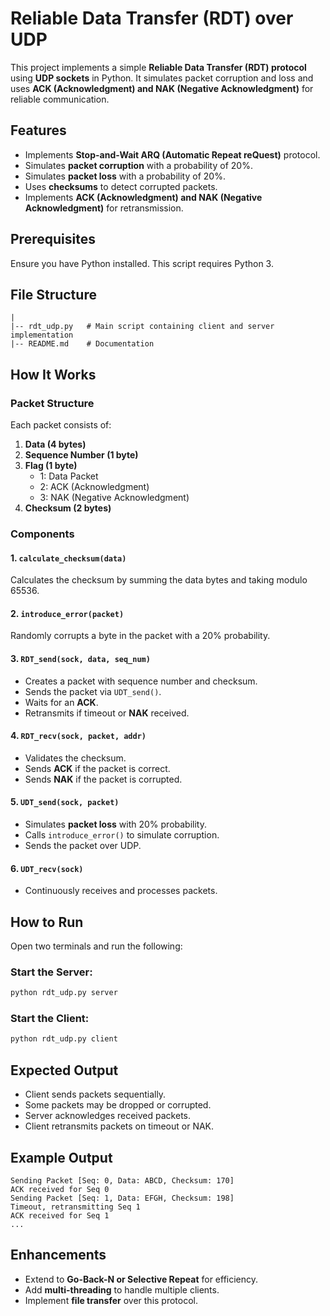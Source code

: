 # Reliable Data Transfer (RDT) over UDP

This project implements a simple **Reliable Data Transfer (RDT) protocol** using **UDP sockets** in Python. It simulates packet corruption and loss and uses **ACK (Acknowledgment) and NAK (Negative Acknowledgment)** for reliable communication.

## Features
- Implements **Stop-and-Wait ARQ (Automatic Repeat reQuest)** protocol.
- Simulates **packet corruption** with a probability of 20%.
- Simulates **packet loss** with a probability of 20%.
- Uses **checksums** to detect corrupted packets.
- Implements **ACK (Acknowledgment) and NAK (Negative Acknowledgment)** for retransmission.

## Prerequisites
Ensure you have Python installed. This script requires Python 3.

## File Structure
```
|
|-- rdt_udp.py   # Main script containing client and server implementation
|-- README.md    # Documentation
```

## How It Works
### Packet Structure
Each packet consists of:
1. **Data (4 bytes)**
2. **Sequence Number (1 byte)**
3. **Flag (1 byte)**
   - 1: Data Packet
   - 2: ACK (Acknowledgment)
   - 3: NAK (Negative Acknowledgment)
4. **Checksum (2 bytes)**

### Components
#### 1. `calculate_checksum(data)`
Calculates the checksum by summing the data bytes and taking modulo 65536.

#### 2. `introduce_error(packet)`
Randomly corrupts a byte in the packet with a 20% probability.

#### 3. `RDT_send(sock, data, seq_num)`
- Creates a packet with sequence number and checksum.
- Sends the packet via `UDT_send()`.
- Waits for an **ACK**.
- Retransmits if timeout or **NAK** received.

#### 4. `RDT_recv(sock, packet, addr)`
- Validates the checksum.
- Sends **ACK** if the packet is correct.
- Sends **NAK** if the packet is corrupted.

#### 5. `UDT_send(sock, packet)`
- Simulates **packet loss** with 20% probability.
- Calls `introduce_error()` to simulate corruption.
- Sends the packet over UDP.

#### 6. `UDT_recv(sock)`
- Continuously receives and processes packets.

## How to Run
Open two terminals and run the following:

### Start the Server:
```sh
python rdt_udp.py server
```

### Start the Client:
```sh
python rdt_udp.py client
```

## Expected Output
- Client sends packets sequentially.
- Some packets may be dropped or corrupted.
- Server acknowledges received packets.
- Client retransmits packets on timeout or NAK.

## Example Output
```
Sending Packet [Seq: 0, Data: ABCD, Checksum: 170]
ACK received for Seq 0
Sending Packet [Seq: 1, Data: EFGH, Checksum: 198]
Timeout, retransmitting Seq 1
ACK received for Seq 1
...
```

## Enhancements
- Extend to **Go-Back-N or Selective Repeat** for efficiency.
- Add **multi-threading** to handle multiple clients.
- Implement **file transfer** over this protocol.

